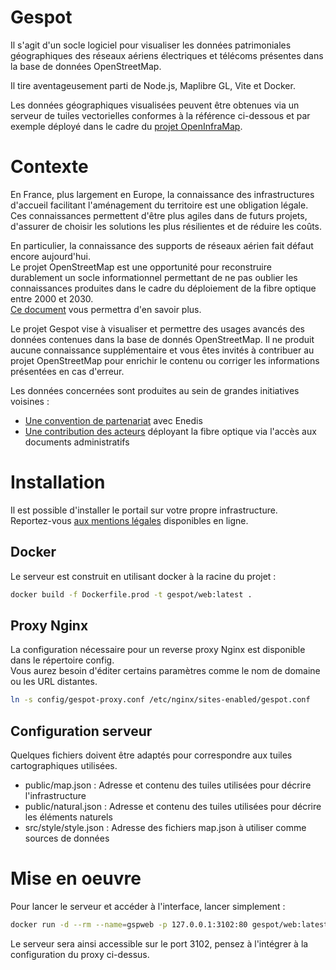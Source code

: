 # Gespot
Il s'agit d'un socle logiciel pour visualiser les données patrimoniales géographiques des réseaux aériens électriques et télécoms présentes dans la base de données OpenStreetMap.

Il tire aventageusement parti de Node.js, Maplibre GL, Vite et Docker.

Les données géographiques visualisées peuvent être obtenues via un serveur de tuiles vectorielles conformes à la référence ci-dessous et par exemple déployé dans le cadre du [projet OpenInfraMap](https://github.com/flacombe/openinframap).

# Contexte

En France, plus largement en Europe, la connaissance des infrastructures d'accueil facilitant l'aménagement du territoire est une obligation légale.  
Ces connaissances permettent d'être plus agiles dans de futurs projets, d'assurer de choisir les solutions les plus résilientes et de réduire les coûts.

En particulier, la connaissance des supports de réseaux aérien fait défaut encore aujourd'hui.  
Le projet OpenStreetMap est une opportunité pour reconstruire durablement un socle informationnel permettant de ne pas oublier les connaissances produites dans le cadre du déploiement de la fibre optique entre 2000 et 2030.  
[Ce document](https://files.infos-reseaux.com/openstreetmap/poteaux_aode.pdf) vous permettra d'en savoir plus.

Le projet Gespot vise à visualiser et permettre des usages avancés des données contenues dans la base de donnés OpenStreetMap. Il ne produit aucune connaissance supplémentaire et vous êtes invités à contribuer au projet OpenStreetMap pour enrichir le contenu ou corriger les informations présentées en cas d'erreur.

Les données concernées sont produites au sein de grandes initiatives voisines :
* [Une convention de partenariat](enedis.openstreetmap.fr/) avec Enedis
* [Une contribution des acteurs](https://www.youtube.com/watch?v=EmwPZkQ9K-o) déployant la fibre optique via l'accès aux documents administratifs

# Installation

Il est possible d'installer le portail sur votre propre infrastructure.  
Reportez-vous [aux mentions légales](https://gespot.fr/legal.html) disponibles en ligne.

## Docker

Le serveur est construit en utilisant docker à la racine du projet :

```sh
docker build -f Dockerfile.prod -t gespot/web:latest .
```

## Proxy Nginx

La configuration nécessaire pour un reverse proxy Nginx est disponible dans le répertoire config.  
Vous aurez besoin d'éditer certains paramètres comme le nom de domaine ou les URL distantes.

```sh
ln -s config/gespot-proxy.conf /etc/nginx/sites-enabled/gespot.conf
```

## Configuration serveur

Quelques fichiers doivent être adaptés pour correspondre aux tuiles cartographiques utilisées.
* public/map.json : Adresse et contenu des tuiles utilisées pour décrire l'infrastructure
* public/natural.json : Adresse et contenu des tuiles utilisées pour décrire les éléments naturels
* src/style/style.json : Adresse des fichiers map.json à utiliser comme sources de données

# Mise en oeuvre

Pour lancer le serveur et accéder à l'interface, lancer simplement :

```sh
docker run -d --rm --name=gspweb -p 127.0.0.1:3102:80 gespot/web:latest
```

Le serveur sera ainsi accessible sur le port 3102, pensez à l'intégrer à la configuration du proxy ci-dessus.
